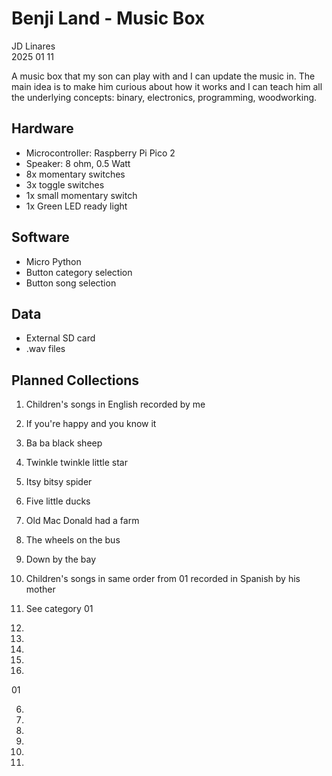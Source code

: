 # Benji Land - Music Box
JD Linares   
2025 01 11

A music box that my son can play with and I can update the music in. 
The main idea is to make him curious about how it works and I can teach him all the underlying concepts: binary, electronics, programming, woodworking.


## Hardware
- Microcontroller: Raspberry Pi Pico 2
- Speaker: 8 ohm, 0.5 Watt
- 8x momentary switches
- 3x toggle switches
- 1x small momentary switch
- 1x Green LED ready light


## Software
- Micro Python
- Button category selection
- Button song selection


## Data
- External SD card
- .wav files 


## Planned Collections
01. Children's songs in English recorded by me   
01. If you're happy and you know it
02. Ba ba black sheep
03. Twinkle twinkle little star
04. Itsy bitsy spider
05. Five little ducks
06. Old Mac Donald had a farm
07. The wheels on the bus
08. Down by the bay

02. Children's songs in same order from 01 recorded in Spanish by his mother
01. See category 01

03. 
01. 

04. 
01. 

05. 
01

06. 
01. 

07.
01.

08.
01.















